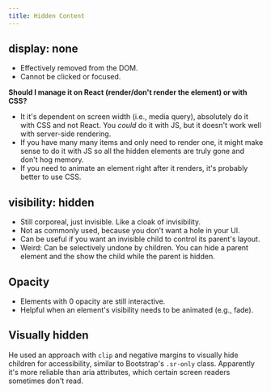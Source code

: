 ```yaml
---
title: Hidden Content
---
```


## display: none

- Effectively removed from the DOM.
- Cannot be clicked or focused.

**Should I manage it on React (render/don't render the element) or with CSS?**

- It it's dependent on screen width (i.e., media query), absolutely do it with CSS and not React. You _could_ do it with JS, but it doesn't work well with server-side rendering.
- If you have many many items and only need to render one, it might make sense to do it with JS so all the hidden elements are truly gone and don't hog memory.
- If you need to animate an element right after it renders, it's probably better to use CSS.

## visibility: hidden

- Still corporeal, just invisible. Like a cloak of invisibility.
- Not as commonly used, because you don't want a hole in your UI.
- Can be useful if you want an invisible child to control its parent's layout.
- Weird: Can be selectively undone by children. You can hide a parent element and the show the child while the parent is hidden.

## Opacity

- Elements with 0 opacity are still interactive.
- Helpful when an element's visibility needs to be animated (e.g., fade).


## Visually hidden

He used an approach with `clip` and negative margins to visually hide children for accessibility, similar to Bootstrap's `.sr-only` class. Apparently it's more reliable than aria attributes, which certain screen readers sometimes don't read.